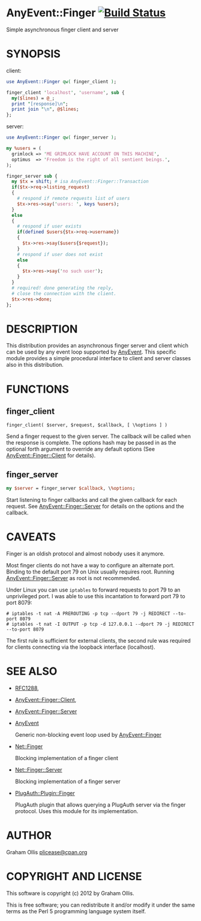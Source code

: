 # AnyEvent::Finger [![Build Status](https://secure.travis-ci.org/plicease/AnyEvent-Finger.png)](http://travis-ci.org/plicease/AnyEvent-Finger)

Simple asynchronous finger client and server

# SYNOPSIS

client:

```perl
use AnyEvent::Finger qw( finger_client );

finger_client 'localhost', 'username', sub {
  my($lines) = @_;
  print "[response]\n";
  print join "\n", @$lines;
};
```

server:

```perl
use AnyEvent::Finger qw( finger_server );

my %users = (
  grimlock => 'ME GRIMLOCK HAVE ACCOUNT ON THIS MACHINE',
  optimus  => 'Freedom is the right of all sentient beings.',
);

finger_server sub {
  my $tx = shift; # isa AnyEvent::Finger::Transaction
  if($tx->req->listing_request)
  {
    # respond if remote requests list of users
    $tx->res->say('users: ', keys %users);
  }
  else
  {
    # respond if user exists
    if(defined $users{$tx->req->username})
    {
      $tx->res->say($users{$request});
    }
    # respond if user does not exist
    else
    {
      $tx->res->say('no such user');
    }
  }
  # required! done generating the reply,
  # close the connection with the client.
  $tx->res->done;
};
```

# DESCRIPTION

This distribution provides an asynchronous finger server and 
client which can be used by any event loop supported by 
[AnyEvent](https://metacpan.org/pod/AnyEvent).  This specific module provides a simple procedural
interface to client and server classes also in this distribution.

# FUNCTIONS

## finger\_client

```
finger_client( $server, $request, $callback, [ \%options ] )
```

Send a finger request to the given server.  The callback will
be called when the response is complete.  The options hash may
be passed in as the optional forth argument to override any
default options (See [AnyEvent::Finger::Client](https://metacpan.org/pod/AnyEvent::Finger::Client) for details).

## finger\_server

```perl
my $server = finger_server $callback, \%options;
```

Start listening to finger callbacks and call the given callback
for each request.  See [AnyEvent::Finger::Server](https://metacpan.org/pod/AnyEvent::Finger::Server) for details
on the options and the callback.

# CAVEATS

Finger is an oldish protocol and almost nobody uses it anymore.

Most finger clients do not have a way to configure an alternate port.  
Binding to the default port 79 on Unix usually requires root.  Running 
[AnyEvent::Finger::Server](https://metacpan.org/pod/AnyEvent::Finger::Server) as root is not recommended.

Under Linux you can use `iptables` to forward requests to port 79 to
an unprivileged port.  I was able to use this incantation to forward port 79
to port 8079:

```
# iptables -t nat -A PREROUTING -p tcp --dport 79 -j REDIRECT --to-port 8079
# iptables -t nat -I OUTPUT -p tcp -d 127.0.0.1 --dport 79 -j REDIRECT --to-port 8079
```

The first rule is sufficient for external clients, the second rule was required
for clients connecting via the loopback interface (localhost).

# SEE ALSO

- [RFC1288](http://tools.ietf.org/html/rfc1288),
- [AnyEvent::Finger::Client](https://metacpan.org/pod/AnyEvent::Finger::Client),
- [AnyEvent::Finger::Server](https://metacpan.org/pod/AnyEvent::Finger::Server)
- [AnyEvent](https://metacpan.org/pod/AnyEvent)

    Generic non-blocking event loop used by [AnyEvent::Finger](https://metacpan.org/pod/AnyEvent::Finger)

- [Net::Finger](https://metacpan.org/pod/Net::Finger)

    Blocking implementation of a finger client

- [Net::Finger::Server](https://metacpan.org/pod/Net::Finger::Server)

    Blocking implementation of a finger server

- [PlugAuth::Plugin::Finger](https://metacpan.org/pod/PlugAuth::Plugin::Finger)

    PlugAuth plugin that allows querying a PlugAuth server
    via the finger protocol.  Uses this module for its
    implementation.

# AUTHOR

Graham Ollis <plicease@cpan.org>

# COPYRIGHT AND LICENSE

This software is copyright (c) 2012 by Graham Ollis.

This is free software; you can redistribute it and/or modify it under
the same terms as the Perl 5 programming language system itself.
